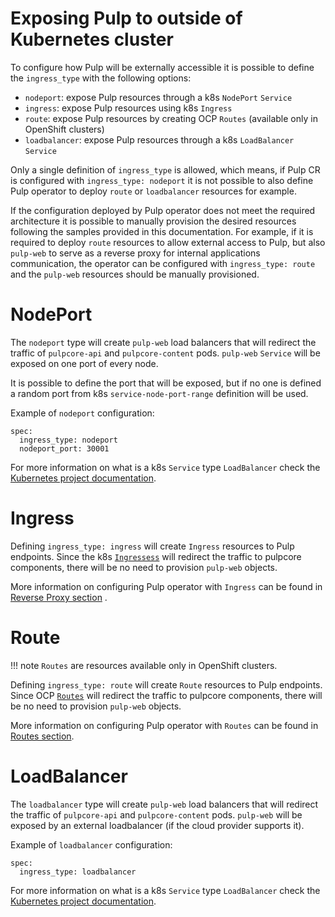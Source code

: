 # Exposing Pulp to outside of Kubernetes cluster


To configure how Pulp will be externally accessible it is possible to define the `ingress_type` with
the following options:

* `nodeport`: expose Pulp resources through a k8s `NodePort` `Service`
* `ingress`: expose Pulp resources using k8s `Ingress`
* `route`: expose Pulp resources by creating OCP `Routes` (available only in OpenShift clusters)
* `loadbalancer`: expose Pulp resources through a k8s `LoadBalancer` `Service`

Only a single definition of `ingress_type` is allowed, which means, if Pulp CR is
configured with `ingress_type: nodeport` it is not possible to also define Pulp operator
to deploy `route` or `loadbalancer` resources for example.

If the configuration deployed by Pulp operator does not meet the required architecture
it is possible to manually provision the desired resources following the samples
provided in this documentation. For example, if it is required to deploy `route`
resources to allow external access to Pulp, but also `pulp-web` to serve as a reverse proxy
for internal applications communication, the operator can be configured with
`ingress_type: route` and the `pulp-web` resources should be manually provisioned.


# NodePort

The `nodeport` type will create `pulp-web` load balancers that will redirect the
traffic of `pulpcore-api` and `pulpcore-content` pods. `pulp-web` `Service` will be
exposed on one port of every node.

It is possible to define the port that will be exposed, but if no one is defined
a random port from k8s `service-node-port-range` definition will be used.

Example of `nodeport` configuration:
```
spec:
  ingress_type: nodeport
  nodeport_port: 30001
```

For more information on what is a k8s `Service` type `LoadBalancer` check the [Kubernetes project documentation](https://kubernetes.io/docs/concepts/services-networking/service/#type-nodeport).


# Ingress

Defining `ingress_type: ingress` will create `Ingress` resources to Pulp endpoints.
Since the k8s [`Ingressess`](https://kubernetes.io/docs/concepts/services-networking/ingress/) will redirect the traffic to pulpcore components, there
will be no need to provision `pulp-web` objects.

More information on configuring Pulp operator with `Ingress` can be found in [Reverse Proxy section](https://docs.pulpproject.org/pulp_operator/configuring/networking/reverse_proxy/) .


# Route


!!! note
    `Routes` are resources available only in OpenShift clusters.

Defining `ingress_type: route` will create `Route` resources to Pulp endpoints.
Since OCP [`Routes`](https://docs.openshift.com/container-platform/4.13/networking/routes/route-configuration.html) will redirect the traffic to pulpcore components, there
will be no need to provision `pulp-web` objects.

More information on configuring Pulp operator with `Routes` can be found in [Routes section](https://docs.pulpproject.org/pulp_operator/configuring/networking/routes/).


# LoadBalancer

The `loadbalancer` type will create `pulp-web` load balancers that will redirect the
traffic of `pulpcore-api` and `pulpcore-content` pods. `pulp-web` will be exposed
by an external loadbalancer (if the cloud provider supports it).

Example of `loadbalancer` configuration:
```
spec:
  ingress_type: loadbalancer
```

For more information on what is a k8s `Service` type `LoadBalancer` check the [Kubernetes project documentation](https://kubernetes.io/docs/concepts/services-networking/service/#loadbalancer).